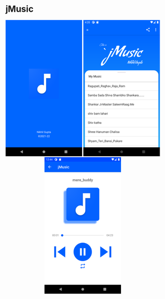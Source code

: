 # jMusic
<p align="center">
  <img src="https://github.com/Nikhil-Gupta-ind/jCloud/blob/master/Screenshot_1.png" width="250" title="JMusic">
  <img src="https://github.com/Nikhil-Gupta-ind/jCloud/blob/master/Screenshot_2.png" width="250" title="JMusic">
  <img src="https://github.com/Nikhil-Gupta-ind/jCloud/blob/master/Screenshot_3.png" width="250" title="Player Screen" alt="Player Screen">
</p>
